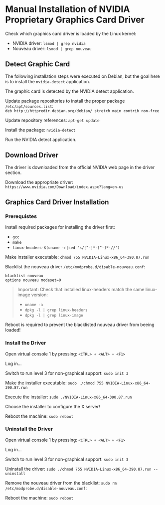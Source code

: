 # Manual Installation of NVIDIA Proprietary Graphics Card Driver

Check which graphics card driver is loaded by the Linux kernel:

* NVIDIA driver: `lsmod | grep nvidia`
* Nouveau driver: `lsmod | grep nouveau`

## Detect Graphic Card

The following installation steps were executed on Debian,
but the goal here is to install the `nvidia-detect` application.

The graphic card is detected by the NVIDIA detect application.

Update package repositories to install the proper package `/etc/apt/sources.list`:  
`deb http://httpredir.debian.org/debian/ stretch main contrib non-free`

Update repository references: `apt-get update`

Install the package: `nvidia-detect`

Run the NVIDIA detect application.

## Download Driver

The driver is downloaded from the official NVIDIA web page in the driver section.

Download the appropriate driver: `https://www.nvidia.com/Download/index.aspx?lang=en-us`

## Graphics Card Driver Installation

### Prerequistes

Install required packages for installing the driver first:
* `gcc`
* `make`
* `linux-headers-$(uname -r|sed 's/[^-]*-[^-]*-//')`

Make installer executable: `chmod 755 NVIDIA-Linux-x86_64-390.87.run`

Blacklist the nouveau driver `/etc/modprobe.d/disable-nouveau.conf`:  
```
blacklist nouveau
options nouveau modeset=0
```
> Important: Check that installed linux-headers match the same linux-image version:
> * `uname -a`
> * `dpkg -l | grep linux-headers`
> * `dpkg -l | grep linux-image`

Reboot is required to prevent the blacklisted nouveau driver from beeing loaded!

### Install the Driver

Open virtual console 1 by pressing: `<CTRL> + <ALT> + <F1>`

Log in...

Switch to run level 3 for non-graphical support: `sudo init 3`

Make the installer executable: `sudo ./chmod 755 NVIDIA-Linux-x86_64-390.87.run`

Execute the installer: `sudo ./NVIDIA-Linux-x86_64-390.87.run`

Choose the installer to configure the X server!

Reboot the machine: `sudo reboot`

### Uninstall the Driver

Open virtual console 1 by pressing: `<CTRL> + <ALT> + <F1>`

Log in...

Switch to run level 3 for non-graphical support: `sudo init 3`

Uninstall the driver: `sudo ./chmod 755 NVIDIA-Linux-x86_64-390.87.run --uninstall`

Remove the nouveau driver from the blacklist: `sudo rm /etc/modprobe.d/disable-nouveau.conf`:

Reboot the machine: `sudo reboot`
